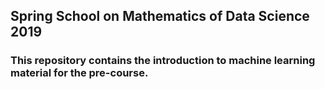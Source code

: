 ## Spring School on Mathematics of Data Science 2019

### This repository contains the introduction to machine learning material for the pre-course.
